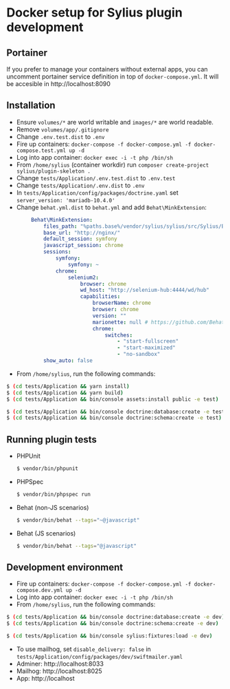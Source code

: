 # Docker setup for Sylius plugin development

## Portainer

If you prefer to manage your containers without external apps, you can uncomment portainer service definition in top of `docker-compose.yml`. It will be accesible in http://localhost:8090

## Installation

* Ensure `volumes/*` are world writable and `images/*` are world readable.
* Remove `volumes/app/.gitignore`
* Change `.env.test.dist` to `.env`
* Fire up containers: `docker-compose -f docker-compose.yml -f docker-compose.test.yml up -d`
* Log into app container: `docker exec -i -t php /bin/sh`
* From `/home/sylius` (container workdir) run `composer create-project sylius/plugin-skeleton .`
* Change `tests/Application/.env.test.dist` to `.env.test`
* Change `tests/Application/.env.dist` to `.env`
* In `tests/Application/config/packages/doctrine.yaml` set `server_version: 'mariadb-10.4.0'`
* Change `behat.yml.dist` to `behat.yml` and add `Behat\MinkExtension`:
```yaml
        Behat\MinkExtension:
            files_path: "%paths.base%/vendor/sylius/sylius/src/Sylius/Behat/Resources/fixtures/"
            base_url: "http://nginx/"
            default_session: symfony
            javascript_session: chrome
            sessions:
                symfony:
                    symfony: ~
                chrome:
                    selenium2:
                        browser: chrome
                        wd_host: "http://selenium-hub:4444/wd/hub"
                        capabilities:
                            browserName: chrome
                            browser: chrome
                            version: ""
                            marionette: null # https://github.com/Behat/MinkExtension/pull/311
                            chrome:
                                switches:
                                    - "start-fullscreen"
                                    - "start-maximized"
                                    - "no-sandbox"
            show_auto: false
```
* From `/home/sylius`, run the following commands:
 ```bash
$ (cd tests/Application && yarn install)
$ (cd tests/Application && yarn build)
$ (cd tests/Application && bin/console assets:install public -e test)

$ (cd tests/Application && bin/console doctrine:database:create -e test)
$ (cd tests/Application && bin/console doctrine:schema:create -e test)
```

## Running plugin tests

  - PHPUnit

    ```bash
    $ vendor/bin/phpunit
    ```

  - PHPSpec

    ```bash
    $ vendor/bin/phpspec run
    ```

  - Behat (non-JS scenarios)

    ```bash
    $ vendor/bin/behat --tags="~@javascript"
    ```

  - Behat (JS scenarios)

    ```bash
    $ vendor/bin/behat --tags="@javascript"
    ```

## Development environment

* Fire up containers: `docker-compose -f docker-compose.yml -f docker-compose.dev.yml up -d`
* Log into app container: `docker exec -i -t php /bin/sh`
* From `/home/sylius`, run the following commands:
 ```bash
$ (cd tests/Application && bin/console doctrine:database:create -e dev)
$ (cd tests/Application && bin/console doctrine:schema:create -e dev)

$ (cd tests/Application && bin/console sylius:fixtures:load -e dev)
```
* To use mailhog, set `disable_delivery: false` in `tests/Application/config/packages/dev/swiftmailer.yaml`
* Adminer: http://localhost:8033
* Mailhog: http://localhost:8025
* App: http://localhost
